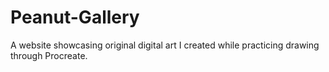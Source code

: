 # Peanut-Gallery
A website showcasing original digital art I created while practicing drawing through Procreate.
